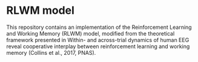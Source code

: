 # RLWM model 
This repository contains an implementation of the Reinforcement Learning and Working Memory (RLWM) model, modified from the theoretical framework presented in Within- and across-trial dynamics of human EEG reveal cooperative interplay between reinforcement learning and working memory (Collins et al., 2017, PNAS).
